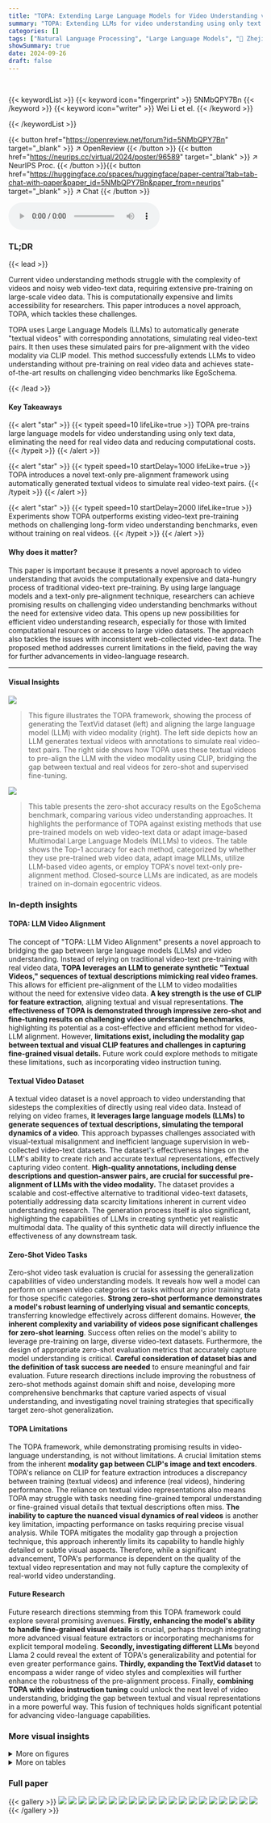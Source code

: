 ```yaml
---
title: "TOPA: Extending Large Language Models for Video Understanding via Text-Only Pre-Alignment"
summary: "TOPA: Extending LLMs for video understanding using only text data."
categories: []
tags: ["Natural Language Processing", "Large Language Models", "🏢 Zhejiang University",]
showSummary: true
date: 2024-09-26
draft: false
---
```


<br>

{{< keywordList >}}
{{< keyword icon="fingerprint" >}} 5NMbQPY7Bn {{< /keyword >}}
{{< keyword icon="writer" >}} Wei Li et el. {{< /keyword >}}
 
{{< /keywordList >}}

{{< button href="https://openreview.net/forum?id=5NMbQPY7Bn" target="_blank" >}}
↗ OpenReview
{{< /button >}}
{{< button href="https://neurips.cc/virtual/2024/poster/96589" target="_blank" >}}
↗ NeurIPS Proc.
{{< /button >}}{{< button href="https://huggingface.co/spaces/huggingface/paper-central?tab=tab-chat-with-paper&paper_id=5NMbQPY7Bn&paper_from=neurips" target="_blank" >}}
↗ Chat
{{< /button >}}



<audio controls>
    <source src="https://ai-paper-reviewer.com/5NMbQPY7Bn/podcast.wav" type="audio/wav">
    Your browser does not support the audio element.
</audio>


### TL;DR


{{< lead >}}

Current video understanding methods struggle with the complexity of videos and noisy web video-text data, requiring extensive pre-training on large-scale video data. This is computationally expensive and limits accessibility for researchers.  This paper introduces a novel approach, TOPA, which tackles these challenges. 



TOPA uses Large Language Models (LLMs) to automatically generate "textual videos" with corresponding annotations, simulating real video-text pairs.  It then uses these simulated pairs for pre-alignment with the video modality via CLIP model. This method successfully extends LLMs to video understanding without pre-training on real video data and achieves state-of-the-art results on challenging video benchmarks like EgoSchema.

{{< /lead >}}


#### Key Takeaways

{{< alert "star" >}}
{{< typeit speed=10 lifeLike=true >}} TOPA pre-trains large language models for video understanding using only text data, eliminating the need for real video data and reducing computational costs. {{< /typeit >}}
{{< /alert >}}

{{< alert "star" >}}
{{< typeit speed=10 startDelay=1000 lifeLike=true >}} TOPA introduces a novel text-only pre-alignment framework using automatically generated textual videos to simulate real video-text pairs. {{< /typeit >}}
{{< /alert >}}

{{< alert "star" >}}
{{< typeit speed=10 startDelay=2000 lifeLike=true >}} Experiments show TOPA outperforms existing video-text pre-training methods on challenging long-form video understanding benchmarks, even without training on real videos. {{< /typeit >}}
{{< /alert >}}

#### Why does it matter?
This paper is important because it presents a novel approach to video understanding that avoids the computationally expensive and data-hungry process of traditional video-text pre-training. By using large language models and a text-only pre-alignment technique, researchers can achieve promising results on challenging video understanding benchmarks without the need for extensive video data. This opens up new possibilities for efficient video understanding research, especially for those with limited computational resources or access to large video datasets.  The approach also tackles the issues with inconsistent web-collected video-text data.  The proposed method addresses current limitations in the field, paving the way for further advancements in video-language research.

------
#### Visual Insights



![](https://ai-paper-reviewer.com/5NMbQPY7Bn/figures_2_1.jpg)

> This figure illustrates the TOPA framework, showing the process of generating the TextVid dataset (left) and aligning the large language model (LLM) with video modality (right). The left side depicts how an LLM generates textual videos with annotations to simulate real video-text pairs. The right side shows how TOPA uses these textual videos to pre-align the LLM with the video modality using CLIP, bridging the gap between textual and real videos for zero-shot and supervised fine-tuning.





![](https://ai-paper-reviewer.com/5NMbQPY7Bn/tables_3_1.jpg)

> This table presents the zero-shot accuracy results on the EgoSchema benchmark, comparing various video understanding approaches.  It highlights the performance of TOPA against existing methods that use pre-trained models on web video-text data or adapt image-based Multimodal Large Language Models (MLLMs) to videos. The table shows the Top-1 accuracy for each method, categorized by whether they use pre-trained web video data, adapt image MLLMs, utilize LLM-based video agents, or employ TOPA's novel text-only pre-alignment method. Closed-source LLMs are indicated, as are models trained on in-domain egocentric videos.





### In-depth insights


#### TOPA: LLM Video Alignment
The concept of "TOPA: LLM Video Alignment" presents a novel approach to bridging the gap between large language models (LLMs) and video understanding.  Instead of relying on traditional video-text pre-training with real video data, **TOPA leverages an LLM to generate synthetic "Textual Videos," sequences of textual descriptions mimicking real video frames.** This allows for efficient pre-alignment of the LLM to video modalities without the need for extensive video data. **A key strength is the use of CLIP for feature extraction**, aligning textual and visual representations.  **The effectiveness of TOPA is demonstrated through impressive zero-shot and fine-tuning results on challenging video understanding benchmarks**, highlighting its potential as a cost-effective and efficient method for video-LLM alignment. However, **limitations exist, including the modality gap between textual and visual CLIP features and challenges in capturing fine-grained visual details.** Future work could explore methods to mitigate these limitations, such as incorporating video instruction tuning.

#### Textual Video Dataset
A textual video dataset is a novel approach to video understanding that sidesteps the complexities of directly using real video data.  Instead of relying on video frames, **it leverages large language models (LLMs) to generate sequences of textual descriptions, simulating the temporal dynamics of a video**.  This approach bypasses challenges associated with visual-textual misalignment and inefficient language supervision in web-collected video-text datasets.  The dataset's effectiveness hinges on the LLM's ability to create rich and accurate textual representations, effectively capturing video content. **High-quality annotations, including dense descriptions and question-answer pairs, are crucial for successful pre-alignment of LLMs with the video modality.** The dataset provides a scalable and cost-effective alternative to traditional video-text datasets, potentially addressing data scarcity limitations inherent in current video understanding research. The generation process itself is also significant, highlighting the capabilities of LLMs in creating synthetic yet realistic multimodal data. The quality of this synthetic data will directly influence the effectiveness of any downstream task.

#### Zero-Shot Video Tasks
Zero-shot video task evaluation is crucial for assessing the generalization capabilities of video understanding models.  It reveals how well a model can perform on unseen video categories or tasks without any prior training data for those specific categories.  **Strong zero-shot performance demonstrates a model's robust learning of underlying visual and semantic concepts**, transferring knowledge effectively across different domains. However, **the inherent complexity and variability of videos pose significant challenges for zero-shot learning**.  Success often relies on the model's ability to leverage pre-training on large, diverse video-text datasets.  Furthermore, the design of appropriate zero-shot evaluation metrics that accurately capture model understanding is critical.  **Careful consideration of dataset bias and the definition of task success are needed** to ensure meaningful and fair evaluation.  Future research directions include improving the robustness of zero-shot methods against domain shift and noise, developing more comprehensive benchmarks that capture varied aspects of visual understanding, and investigating novel training strategies that specifically target zero-shot generalization.

#### TOPA Limitations
The TOPA framework, while demonstrating promising results in video-language understanding, is not without limitations.  A crucial limitation stems from the inherent **modality gap between CLIP's image and text encoders**.  TOPA's reliance on CLIP for feature extraction introduces a discrepancy between training (textual videos) and inference (real videos), hindering performance.  The reliance on textual video representations also means TOPA may struggle with tasks needing fine-grained temporal understanding or fine-grained visual details that textual descriptions often miss.  **The inability to capture the nuanced visual dynamics of real videos** is another key limitation, impacting performance on tasks requiring precise visual analysis.   While TOPA mitigates the modality gap through a projection technique, this approach inherently limits its capability to handle highly detailed or subtle visual aspects.  Therefore, while a significant advancement, TOPA's performance is dependent on the quality of the textual video representation and may not fully capture the complexity of real-world video understanding.

#### Future Research
Future research directions stemming from this TOPA framework could explore several promising avenues. **Firstly, enhancing the model's ability to handle fine-grained visual details** is crucial, perhaps through integrating more advanced visual feature extractors or incorporating mechanisms for explicit temporal modeling. **Secondly, investigating different LLMs** beyond Llama 2 could reveal the extent of TOPA's generalizability and potential for even greater performance gains.  **Thirdly, expanding the TextVid dataset** to encompass a wider range of video styles and complexities will further enhance the robustness of the pre-alignment process.  Finally,  **combining TOPA with video instruction tuning** could unlock the next level of video understanding, bridging the gap between textual and visual representations in a more powerful way.  This fusion of techniques holds significant potential for advancing video-language capabilities.


### More visual insights

<details>
<summary>More on figures
</summary>


![](https://ai-paper-reviewer.com/5NMbQPY7Bn/figures_5_1.jpg)

> This figure illustrates the TOPA framework, showing the pipeline for generating the TextVid dataset (left) and the video-LLM alignment process (right).  The TextVid dataset generation involves using an LLM to create textual videos mimicking real videos. The video-LLM alignment uses CLIP to extract features from both textual and real videos and aligns the LLM to the video modality through text-only pre-alignment.  The framework also allows for zero-shot inference and supervised fine-tuning on downstream datasets.


![](https://ai-paper-reviewer.com/5NMbQPY7Bn/figures_8_1.jpg)

> This figure illustrates the TOPA framework, which consists of two main parts: TextVid dataset generation and video-LLM alignment.  The left side shows how the TextVid dataset is created using an LLM to generate textual videos with annotations. The right side shows how the LLM is aligned with the video modality using continuous CLIP text features (during training) and then adapts to real video data using projected CLIP visual features (during inference).  The framework also supports fine-tuning with real video data to further enhance performance.


![](https://ai-paper-reviewer.com/5NMbQPY7Bn/figures_19_1.jpg)

> This figure illustrates the TOPA framework, which consists of two main parts: TextVid dataset generation and video-LLM alignment.  The left side shows how the TextVid dataset is created using an LLM to generate textual videos (sequences of textual frames mimicking real videos) and their corresponding annotations (dense descriptions and QA pairs). The right side details the video-LLM alignment process.  TOPA pre-aligns the LLM with video modality using only text data from TextVids, leveraging CLIP for feature extraction to bridge the gap between text and image.  Zero-shot inference and supervised fine-tuning are also shown as options for adapting the aligned model to real video understanding tasks.


![](https://ai-paper-reviewer.com/5NMbQPY7Bn/figures_19_2.jpg)

> This figure illustrates the TOPA framework, which consists of two main parts: TextVid dataset generation and video-LLM alignment. The left side shows how TextVid is created using an LLM to generate textual videos and corresponding annotations. The right side shows how TOPA aligns LLMs with video modality using only text data. During text-only pre-alignment, the LLM processes continuous CLIP text features, which are analogous to continuous CLIP image features from real videos.  Zero-shot inference uses projected CLIP visual features, and fine-tuning can be done on downstream datasets.


![](https://ai-paper-reviewer.com/5NMbQPY7Bn/figures_19_3.jpg)

> This figure illustrates the TOPA framework, which consists of two main parts: TextVid dataset generation and video-LLM alignment. The left side shows how the TextVid dataset is generated using an LLM to create textual videos and their corresponding annotations.  The right side illustrates the video-LLM alignment process. During text-only pre-alignment, the LLM processes continuous CLIP text features of textual videos, effectively aligning itself with the video modality.  In zero-shot inference, CLIP image features from real videos are projected into the LLM's space, allowing for video understanding without training on real video data.  Finally, supervised fine-tuning is supported to enhance performance further.


![](https://ai-paper-reviewer.com/5NMbQPY7Bn/figures_19_4.jpg)

> This figure illustrates the TOPA framework, which consists of two main parts: TextVid dataset generation and video-LLM alignment. The left side shows how TextVids are created using an LLM to generate textual frames and annotations.  The right side details how the TextVids are used for text-only pre-alignment of the LLM with video modality via CLIP features, enabling zero-shot inference and supervised fine-tuning on downstream video datasets.


![](https://ai-paper-reviewer.com/5NMbQPY7Bn/figures_20_1.jpg)

> This figure illustrates the TOPA framework, showing the process of generating the TextVid dataset (left) and the video-LLM alignment process (right). The TextVid dataset is created by using an LLM to generate textual videos that simulate real videos. These textual videos are then used to pre-align the LLM with the video modality. During inference, CLIP is used to extract features from real videos, which are then projected into the LLM feature space. The LLM can then be fine-tuned on downstream video datasets to further improve performance.


![](https://ai-paper-reviewer.com/5NMbQPY7Bn/figures_20_2.jpg)

> This figure illustrates the TOPA framework, showing the process of generating the TextVid dataset (left) and how the video-LLM alignment is performed (right).  The TextVid dataset is created using an LLM to generate textual videos mimicking real video content. The right side shows how TOPA aligns LLMs with video modality by using continuous CLIP text features for pre-alignment and projected CLIP visual features for zero-shot inference.  Supervised fine-tuning on downstream datasets is also supported to further enhance performance.


![](https://ai-paper-reviewer.com/5NMbQPY7Bn/figures_20_3.jpg)

> This figure illustrates the TOPA framework, which consists of two main parts: TextVid dataset generation and video-LLM alignment.  The left side shows how the TextVid dataset is created using an LLM to generate textual videos and annotations. The right side depicts the video-LLM alignment process, where a pre-trained LLM is aligned with video modality using textual video representations.  The alignment allows for both zero-shot inference (using projected CLIP visual features) and supervised fine-tuning on downstream video datasets.


![](https://ai-paper-reviewer.com/5NMbQPY7Bn/figures_21_1.jpg)

> This figure shows the overall architecture of the TOPA framework, which is divided into two main parts: TextVid dataset generation and video-LLM alignment. The left side illustrates the process of generating the TextVid dataset using an LLM to create textual videos and corresponding annotations. The right side shows how TOPA aligns the LLM with the video modality using CLIP features.  During text-only pre-alignment, the LLM processes continuous text features, and then transitions to processing continuous image features for real video inference using a projection layer.  Zero-shot inference is also supported, as is supervised finetuning on downstream video datasets to further improve performance.


![](https://ai-paper-reviewer.com/5NMbQPY7Bn/figures_21_2.jpg)

> This figure illustrates the TOPA framework, which consists of two main parts: TextVid dataset generation and video-LLM alignment. The left side shows the process of generating the TextVid dataset using an LLM to create textual videos and their annotations. The right side shows how TOPA aligns LLMs with video modality using CLIP features and a pre-alignment step, enabling zero-shot inference and supervised fine-tuning.


![](https://ai-paper-reviewer.com/5NMbQPY7Bn/figures_21_3.jpg)

> This figure illustrates the TOPA framework, which consists of two main parts: TextVid dataset generation and video-LLM alignment.  The left side shows how the TextVid dataset is created using an LLM to generate textual videos and annotations. The right side details the video-LLM alignment process, demonstrating how TOPA pre-aligns LLMs with video modality using only text data and then adapts to real video understanding through zero-shot inference and supervised fine-tuning.


![](https://ai-paper-reviewer.com/5NMbQPY7Bn/figures_21_4.jpg)

> This figure shows the overall architecture of the TOPA framework, which consists of two main parts: TextVid dataset generation and video-LLM alignment. The left side illustrates the process of generating the TextVid dataset using an LLM to create textual videos and their corresponding annotations.  The right side shows the video-LLM alignment process, which involves pre-aligning the LLM with the video modality using the generated TextVid data and then using CLIP to align the text and image features.  The framework supports both zero-shot inference and supervised fine-tuning on downstream video datasets.


![](https://ai-paper-reviewer.com/5NMbQPY7Bn/figures_21_5.jpg)

> This figure shows a schematic overview of the TOPA framework. The left side illustrates the process of generating the TextVid dataset, which involves using a large language model (LLM) to create textual videos and their corresponding annotations. The right side shows the process of aligning a large language model (LLM) with the video modality. This alignment is performed using Text-Only Pre-Alignment (TOPA), which leverages continuous textual frames (analogous to continuous CLIP image features) to pre-align the LLM with the video modality.  The figure also highlights the zero-shot inference and supervised fine-tuning capabilities of the TOPA framework.


![](https://ai-paper-reviewer.com/5NMbQPY7Bn/figures_22_1.jpg)

> This figure illustrates the TOPA framework, which consists of two main parts: TextVid dataset generation and video-LLM alignment. The left side shows how textual videos are generated using an LLM, mimicking real video dynamics. The right side shows how these textual videos are used to pre-align LLMs with video modality using CLIP features, allowing for zero-shot and finetuned video understanding.  The framework highlights the process of generating textual video data, aligning the LLM with the video modality using textual frames and CLIP, performing zero-shot inference using projected CLIP visual features, and the option for supervised finetuning on downstream datasets.


![](https://ai-paper-reviewer.com/5NMbQPY7Bn/figures_22_2.jpg)

> This figure illustrates the TOPA framework, which consists of two main parts: TextVid dataset generation and video-LLM alignment. The left side shows how textual videos (Tideos) are generated using an LLM, mimicking real videos with continuous textual frames and annotations.  The right side depicts the video-LLM alignment process, where a pre-trained LLM is aligned with the video modality using the generated Tideos.  The process includes text-only pre-alignment, zero-shot inference (using projected CLIP visual features), and optional supervised fine-tuning on downstream video datasets.


![](https://ai-paper-reviewer.com/5NMbQPY7Bn/figures_22_3.jpg)

> This figure illustrates the TOPA framework, showing the process of generating the TextVid dataset (left) and the video-LLM alignment process (right).  The TextVid dataset generation uses an LLM to create textual videos simulating real videos. The alignment process uses CLIP to bridge textual and real video modalities, enabling the LLM to learn from textual videos and then adapt to real video data.  Zero-shot inference and supervised fine-tuning options are also shown.


![](https://ai-paper-reviewer.com/5NMbQPY7Bn/figures_22_4.jpg)

> This figure illustrates the TOPA framework, showing the TextVid dataset generation pipeline on the left and the video-LLM alignment framework on the right.  The left side depicts how an LLM is used to create textual videos (TextVids) mimicking real videos, complete with annotations for training. The right side details how TOPA aligns an LLM with video modality by using CLIP to bridge textual and real video features.  TOPA supports both zero-shot inference (using projected CLIP visual features) and supervised fine-tuning on downstream video datasets.


![](https://ai-paper-reviewer.com/5NMbQPY7Bn/figures_22_5.jpg)

> This figure illustrates the TOPA framework, which consists of two main parts: TextVid dataset generation and video-LLM alignment.  The left side shows how the TextVid dataset is created using an LLM to generate textual videos and annotations. The right side details how TOPA aligns the LLM with video modality using continuous CLIP text and image features, enabling zero-shot inference and supervised fine-tuning.


![](https://ai-paper-reviewer.com/5NMbQPY7Bn/figures_23_1.jpg)

> This figure illustrates the TOPA framework, which consists of two main parts: TextVid dataset generation and video-LLM alignment. The left side shows how textual videos (Tideos) are created using an LLM. These Tideos mimic real videos with textual frames and annotations, creating simulated video-text pairs. The right side depicts the video-LLM alignment process, where the LLM is pre-aligned with video modality using the generated Tideos and CLIP features (both text and image).  The framework supports both zero-shot inference (using projected CLIP visual features) and supervised fine-tuning on downstream video datasets.


![](https://ai-paper-reviewer.com/5NMbQPY7Bn/figures_23_2.jpg)

> This figure illustrates the TOPA framework, showing the process of generating the TextVid dataset (left) and the video-LLM alignment (right).  The left side depicts how an LLM generates textual videos and their annotations. The right side details how TOPA pre-aligns LLMs with video modality using textual video data and CLIP for feature extraction, enabling zero-shot inference and fine-tuning on real video data.


![](https://ai-paper-reviewer.com/5NMbQPY7Bn/figures_23_3.jpg)

> This figure illustrates the TOPA framework, which consists of two main parts: TextVid dataset generation and video-LLM alignment. The left side shows how TextVid is created using an LLM to generate textual videos with annotations. The right side demonstrates how TOPA aligns LLMs with video modality using TextVid, CLIP, and an adapter. The framework supports both zero-shot inference and supervised fine-tuning.


![](https://ai-paper-reviewer.com/5NMbQPY7Bn/figures_24_1.jpg)

> This figure illustrates the TOPA framework, which consists of two main parts: TextVid dataset generation and video-LLM alignment. The left side shows how the TextVid dataset is created using an LLM to generate textual videos and annotations.  The right side details the video-LLM alignment process.  During text-only pre-alignment, the LLM processes textual video features (analogous to real video features), enabling zero-shot inference with real video data using projected CLIP visual features.  The framework also supports supervised fine-tuning for improved performance.


![](https://ai-paper-reviewer.com/5NMbQPY7Bn/figures_24_2.jpg)

> This figure illustrates the TOPA framework, which consists of two main parts: TextVid dataset generation and video-LLM alignment.  The left side shows how the TextVid dataset is created using an LLM to generate textual videos and their annotations. The right side details the video-LLM alignment process, showing how TOPA uses text-only pre-alignment to align LLMs with the video modality.  It also highlights the zero-shot inference and supervised finetuning capabilities of the framework.


![](https://ai-paper-reviewer.com/5NMbQPY7Bn/figures_24_3.jpg)

> This figure illustrates the TOPA framework, which consists of two main parts: TextVid dataset generation and video-LLM alignment. The left side shows the process of generating the TextVid dataset using an LLM to create textual videos and their annotations. The right side illustrates the video-LLM alignment process, where the LLM is pre-aligned with video modality using textual videos and CLIP features.  Zero-shot inference and supervised fine-tuning are also shown as ways to use the aligned LLM for video understanding tasks.


![](https://ai-paper-reviewer.com/5NMbQPY7Bn/figures_24_4.jpg)

> This figure illustrates the TOPA framework, showing the process of generating the TextVid dataset (left) and the video-LLM alignment process (right).  The TextVid generation uses an LLM to create textual videos that mimic real videos. The alignment process involves pre-aligning an LLM with textual video representations using CLIP for feature extraction, enabling zero-shot inference and fine-tuning on real video datasets.


![](https://ai-paper-reviewer.com/5NMbQPY7Bn/figures_24_5.jpg)

> This figure illustrates the TOPA framework, which consists of two main parts: TextVid dataset generation and video-LLM alignment.  The left side shows how TextVids are created using an LLM, generating textual frames analogous to real video frames, complete with descriptions and question-answer pairs. The right side depicts how TOPA pre-aligns LLMs with video data using only text, bridging the gap between textual and real video representations via the CLIP model.  Zero-shot inference and supervised fine-tuning are also shown as options for using the aligned model.


![](https://ai-paper-reviewer.com/5NMbQPY7Bn/figures_26_1.jpg)

> This figure illustrates the TOPA framework, which consists of two main parts: TextVid dataset generation and video-LLM alignment. The left side shows how TextVid is created using an LLM to generate textual videos and their annotations. The right side details the video-LLM alignment process, including text-only pre-alignment using continuous CLIP text features and zero-shot inference using projected CLIP visual features.  The framework also supports supervised fine-tuning for enhanced performance.


![](https://ai-paper-reviewer.com/5NMbQPY7Bn/figures_26_2.jpg)

> This figure visualizes the Tideo features generated from different types of prompts, namely Howto100m, WebVid, Ego4D, and WordNet. Each point represents a Tideo feature vector, and the color indicates the type of prompt used to generate it. The figure shows that the Tideo features generated from different types of prompts are clustered together in different regions of the feature space, indicating that the features capture different aspects of the video content. This visualization helps to understand the diversity of the Tideo dataset and how different types of prompts contribute to this diversity.  The plot appears to use a dimensionality reduction technique (like t-SNE or UMAP) to project the high-dimensional feature vectors into a 2D space for visualization.


![](https://ai-paper-reviewer.com/5NMbQPY7Bn/figures_28_1.jpg)

> This figure illustrates the TOPA framework, which consists of two main parts: TextVid dataset generation and video-LLM alignment. The left side shows how the TextVid dataset is created using an LLM to generate textual videos and their annotations.  The right side details the video-LLM alignment process, including text-only pre-alignment using continuous CLIP text features, zero-shot inference using projected CLIP visual features, and optional supervised fine-tuning on downstream video datasets to enhance performance.


![](https://ai-paper-reviewer.com/5NMbQPY7Bn/figures_29_1.jpg)

> This figure illustrates the TOPA framework, which consists of two main stages: TextVid dataset generation and video-LLM alignment.  The left side shows how the TextVid dataset is created using an LLM to generate textual videos (Tideos) mimicking real videos. The right side details the video-LLM alignment process, which involves text-only pre-alignment using the Tideos and CLIP features, followed by zero-shot inference and optional supervised fine-tuning on real video datasets.


![](https://ai-paper-reviewer.com/5NMbQPY7Bn/figures_31_1.jpg)

> This figure illustrates the TOPA framework, showing the two main stages: TextVid dataset generation and video-LLM alignment. The left side depicts the process of creating the TextVid dataset using an LLM to generate textual videos and annotations. The right side details the alignment process, where a language model (LLM) is pre-aligned with video modality using textual videos, and how this alignment facilitates both zero-shot inference using CLIP visual features and supervised finetuning on real video datasets.


![](https://ai-paper-reviewer.com/5NMbQPY7Bn/figures_33_1.jpg)

> This figure illustrates the TOPA framework, which consists of two main parts: TextVid dataset generation and video-LLM alignment. The left side shows how the TextVid dataset is created using an LLM to generate textual videos and their annotations. The right side shows how the pre-trained LLM is aligned with video modality using the generated TextVid dataset and CLIP features.  TOPA supports both zero-shot inference using projected CLIP visual features and supervised fine-tuning on downstream video datasets for improved performance.


![](https://ai-paper-reviewer.com/5NMbQPY7Bn/figures_34_1.jpg)

> This figure illustrates the TOPA framework's two main stages: TextVid dataset generation and video-LLM alignment.  The left side shows how textual videos (Tideos) are created using an LLM, mimicking real videos with textual frames and annotations.  The right side details the alignment process: during text-only pre-alignment, the LLM processes continuous CLIP text features from Tideos.  For real video inference (zero-shot or fine-tuned), CLIP visual features are projected to align with the LLM's text feature space. Fine-tuning on downstream video datasets can further enhance performance.


</details>




<details>
<summary>More on tables
</summary>


![](https://ai-paper-reviewer.com/5NMbQPY7Bn/tables_6_1.jpg)
> This table presents the zero-shot performance of various video understanding approaches on the EgoSchema benchmark's full set.  It compares different model types (pre-trained on web video-text data, adapting image MLLMs for video understanding, LLM-based video agents, and the proposed TOPA), highlighting their accuracy (Acc@1).  Closed-source LLMs are indicated, along with notes on any in-domain training and subset results for clarity.

![](https://ai-paper-reviewer.com/5NMbQPY7Bn/tables_7_1.jpg)
> This table presents the results of a zero-shot evaluation on the EgoSchema benchmark. It compares the performance of various video understanding models, including those using closed-source LLMs (marked in gray), models trained with in-domain data (denoted by †), and models evaluated on a subset of EgoSchema (denoted by *).  The table highlights the Top-1 accuracy achieved by each model, providing a comparison across different video understanding approaches.

![](https://ai-paper-reviewer.com/5NMbQPY7Bn/tables_7_2.jpg)
> This table presents the zero-shot results on the EgoSchema benchmark, comparing various video understanding approaches.  It highlights the performance of different models, categorized by their underlying core visual language models (VLMs) and large language models (LLMs). The table distinguishes between models trained on web video-text data, those adapting image-based MLLMs for video, LLM-based video agents, and the proposed TOPA method.  The results show TOPA's competitive performance, especially considering its text-only pre-alignment approach and lack of training on real video data.

![](https://ai-paper-reviewer.com/5NMbQPY7Bn/tables_7_3.jpg)
> This table presents the results of a zero-shot evaluation on the EgoSchema benchmark, comparing various video understanding approaches.  It highlights the performance (accuracy@1) of different models, categorized by their core visual language models (VLMs), core large language models (LLMs), or whether they employ image-based adaptation or video agents.  The table also indicates if a model uses closed-source LLMs and trained with in-domain egocentric videos, providing a comprehensive comparison of approaches.

![](https://ai-paper-reviewer.com/5NMbQPY7Bn/tables_8_1.jpg)
> This table presents the zero-shot performance of various video understanding models on the EgoSchema benchmark.  It compares different approaches, categorizing them by their underlying methodology (e.g., web video pre-training, adapting image MLLMs, LLM-based video agents, and the proposed TOPA method). The table highlights the Top-1 accuracy achieved by each model, showing how TOPA compares to existing state-of-the-art methods, even without training on real video data.  The use of closed-source LLMs is indicated, as is the use of in-domain training data.

![](https://ai-paper-reviewer.com/5NMbQPY7Bn/tables_9_1.jpg)
> This table presents the zero-shot video captioning results on MSR-VTT and VATEX benchmarks, using CIDEr scores as the evaluation metric.  It compares the performance of various models, categorized into those pre-trained on web video-text data and those using a text-only pre-training approach (TOPA). The table highlights the performance improvement achieved by TOPA compared to other text-only methods and even some video-text pre-training methods.

![](https://ai-paper-reviewer.com/5NMbQPY7Bn/tables_9_2.jpg)
> This table presents the results of a blind test conducted on the EgoSchema benchmark.  The 'Blind' setting means that the model only received the questions and choices, but not the actual video. This tests the model's ability to answer questions based solely on its pre-existing knowledge and linguistic understanding.  The table compares the performance of several LLMs (Large Language Models) under this blind condition. The performance of TOPA models (TOPA-Llama2-7B and TOPA-Llama2-13B) is also shown, demonstrating their ability to perform well even without access to the video.

![](https://ai-paper-reviewer.com/5NMbQPY7Bn/tables_9_3.jpg)
> This table presents the ablation study on the number of video frames used as input to the TOPA model for the NeXT-QA and EgoSchema benchmarks.  It shows the performance of Llama2-7B and Llama2-13B models with 1, 5, and 10 frames, demonstrating how the accuracy increases with the number of frames, indicating the model's ability to capture temporal dynamics from more video information.

![](https://ai-paper-reviewer.com/5NMbQPY7Bn/tables_17_1.jpg)
> This table compares the performance of various methods on the EgoSchema benchmark's subset and full set for multi-choice video QA.  The 'Gap' column shows the difference in accuracy between the subset and full set, highlighting the challenge of generalizing to more complex and diverse video data. The methods include those using similarity-based approaches, LLM logits, and LLM selection. TOPA is shown with and without multi-choice training to demonstrate the impact of this type of training. This table demonstrates the impact of using different evaluation methods (LLM Logits vs LLM Selection) on the performance gap between the subset and full set of the EgoSchema dataset.

![](https://ai-paper-reviewer.com/5NMbQPY7Bn/tables_18_1.jpg)
> This table presents the ablation study of the modality projection (Equation 2) in the TOPA framework. It shows the results on the EgoSchema full set for two different models, TOPA-LLama2-7B and TOPA-LLama2-13B, with and without the modality projection. The modality projection aims to bridge the gap between CLIP text features used in pre-training and CLIP image features used in inference, improving the model's performance.

![](https://ai-paper-reviewer.com/5NMbQPY7Bn/tables_25_1.jpg)
> This table presents the zero-shot results on the EgoSchema benchmark.  It compares various video understanding approaches, categorized by their method (web video pre-training, adapting image MLLMs, LLM-based video agents, and the proposed TOPA method).  The results are shown as accuracy at Top-1 (Acc@1), highlighting the performance of each method on the full EgoSchema dataset and, in some cases, a subset.  The table also notes which methods use closed-source LLMs and those trained on in-domain egocentric videos.

![](https://ai-paper-reviewer.com/5NMbQPY7Bn/tables_26_1.jpg)
> This table presents the vocabulary size of textual videos (Tideos) generated using different prompts.  The prompts are based on four different datasets: Howto100m, Ego4D, WebVid, and WordNet.  To ensure a fair comparison, a random sample of 20,000 global captions was selected from each dataset's generated Tideos, and the resulting vocabulary size was then calculated and displayed in the table. This analysis helps to understand the diversity of the language used across different sources and their impact on the generated Tideos.

![](https://ai-paper-reviewer.com/5NMbQPY7Bn/tables_27_1.jpg)
> This table details the hyperparameters used for training the various models in the paper. It includes information about the model, training dataset, number of epochs, effective batch size, base learning rate, and the optimizer used.  The table differentiates between the pre-training phase and the fine-tuning phase for the TOPA models, and also shows hyperparameters for the baseline models for comparison.

</details>




### Full paper

{{< gallery >}}
<img src="https://ai-paper-reviewer.com/5NMbQPY7Bn/1.png" class="grid-w50 md:grid-w33 xl:grid-w25" />
<img src="https://ai-paper-reviewer.com/5NMbQPY7Bn/2.png" class="grid-w50 md:grid-w33 xl:grid-w25" />
<img src="https://ai-paper-reviewer.com/5NMbQPY7Bn/3.png" class="grid-w50 md:grid-w33 xl:grid-w25" />
<img src="https://ai-paper-reviewer.com/5NMbQPY7Bn/4.png" class="grid-w50 md:grid-w33 xl:grid-w25" />
<img src="https://ai-paper-reviewer.com/5NMbQPY7Bn/5.png" class="grid-w50 md:grid-w33 xl:grid-w25" />
<img src="https://ai-paper-reviewer.com/5NMbQPY7Bn/6.png" class="grid-w50 md:grid-w33 xl:grid-w25" />
<img src="https://ai-paper-reviewer.com/5NMbQPY7Bn/7.png" class="grid-w50 md:grid-w33 xl:grid-w25" />
<img src="https://ai-paper-reviewer.com/5NMbQPY7Bn/8.png" class="grid-w50 md:grid-w33 xl:grid-w25" />
<img src="https://ai-paper-reviewer.com/5NMbQPY7Bn/9.png" class="grid-w50 md:grid-w33 xl:grid-w25" />
<img src="https://ai-paper-reviewer.com/5NMbQPY7Bn/10.png" class="grid-w50 md:grid-w33 xl:grid-w25" />
<img src="https://ai-paper-reviewer.com/5NMbQPY7Bn/11.png" class="grid-w50 md:grid-w33 xl:grid-w25" />
<img src="https://ai-paper-reviewer.com/5NMbQPY7Bn/12.png" class="grid-w50 md:grid-w33 xl:grid-w25" />
<img src="https://ai-paper-reviewer.com/5NMbQPY7Bn/13.png" class="grid-w50 md:grid-w33 xl:grid-w25" />
<img src="https://ai-paper-reviewer.com/5NMbQPY7Bn/14.png" class="grid-w50 md:grid-w33 xl:grid-w25" />
<img src="https://ai-paper-reviewer.com/5NMbQPY7Bn/15.png" class="grid-w50 md:grid-w33 xl:grid-w25" />
<img src="https://ai-paper-reviewer.com/5NMbQPY7Bn/16.png" class="grid-w50 md:grid-w33 xl:grid-w25" />
<img src="https://ai-paper-reviewer.com/5NMbQPY7Bn/17.png" class="grid-w50 md:grid-w33 xl:grid-w25" />
<img src="https://ai-paper-reviewer.com/5NMbQPY7Bn/18.png" class="grid-w50 md:grid-w33 xl:grid-w25" />
<img src="https://ai-paper-reviewer.com/5NMbQPY7Bn/19.png" class="grid-w50 md:grid-w33 xl:grid-w25" />
<img src="https://ai-paper-reviewer.com/5NMbQPY7Bn/20.png" class="grid-w50 md:grid-w33 xl:grid-w25" />
{{< /gallery >}}
